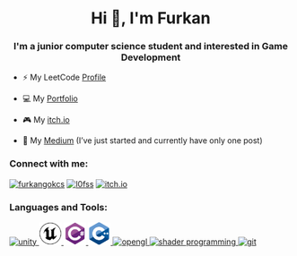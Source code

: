 <h1 align="center">Hi 👋, I'm Furkan</h1>
<h3 align="center">I'm a junior computer science student and interested in Game Development</h3>

- ⚡ My LeetCode [Profile](https://leetcode.com/u/L0fs/)

- 💻 My [Portfolio](https://muhammedfurkangok.github.io/personal-portfolio/)

- 🎮 My [itch.io](https://l0fs.itch.io/)  

- 📖 My [Medium](https://medium.com/@gkkangk) (I’ve just started and currently have only one post)

<h3 align="left">Connect with me:</h3>
<p align="left">
<a href="https://linkedin.com/in/furkangokcs" target="blank"><img align="center" src="https://raw.githubusercontent.com/rahuldkjain/github-profile-readme-generator/master/src/images/icons/Social/linked-in-alt.svg" alt="furkangokcs" height="30" width="40" /></a>
<a href="https://discord.gg/furkangokk_" target="blank"><img align="center" src="https://raw.githubusercontent.com/rahuldkjain/github-profile-readme-generator/master/src/images/icons/Social/discord.svg" alt="l0fss" height="30" width="40" /></a>
<a href="https://l0fs.itch.io/" target="blank"><img align="center" src="https://static.itch.io/images/app-icon.svg" alt="itch.io" height="30" width="40" /></a>
</p>

<h3 align="left">Languages and Tools:</h3>
<p align="left"> 
  <a href="https://unity.com/" target="_blank" rel="noreferrer"> 
    <img src="https://www.vectorlogo.zone/logos/unity3d/unity3d-icon.svg" alt="unity" width="40" height="40"/> 
  </a> 
  <a href="https://www.unrealengine.com/" target="_blank" rel="noreferrer"> 
    <img src="https://raw.githubusercontent.com/devicons/devicon/master/icons/unrealengine/unrealengine-original.svg" alt="unreal engine" width="40" height="40"/> 
  </a> 
  <a href="https://www.w3schools.com/cs/" target="_blank" rel="noreferrer"> 
    <img src="https://raw.githubusercontent.com/devicons/devicon/master/icons/csharp/csharp-original.svg" alt="csharp" width="40" height="40"/> 
  </a> 
  <a href="https://isocpp.org/" target="_blank" rel="noreferrer"> 
    <img src="https://raw.githubusercontent.com/devicons/devicon/master/icons/cplusplus/cplusplus-original.svg" alt="cplusplus" width="40" height="40"/> 
  </a> 
  <a href="https://www.opengl.org/" target="_blank" rel="noreferrer"> 
    <img src="https://upload.wikimedia.org/wikipedia/commons/e/e9/Opengl-logo.svg" alt="opengl" width="40" height="40"/> 
  </a>
  <a href="https://www.shadertoy.com/" target="_blank" rel="noreferrer"> 
    <img src="https://upload.wikimedia.org/wikipedia/commons/2/21/ShaderToy_Logo.svg" alt="shader programming" width="40" height="40"/> 
  </a> 
  <a href="https://git-scm.com/" target="_blank" rel="noreferrer"> 
    <img src="https://www.vectorlogo.zone/logos/git-scm/git-scm-icon.svg" alt="git" width="40" height="40"/> 
  </a> 
</p>
